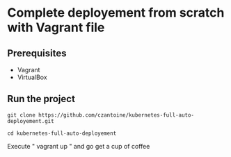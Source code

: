 # Complete deployement from scratch with Vagrant file 

## Prerequisites

- Vagrant
- VirtualBox

## Run the project

```
git clone https://github.com/czantoine/kubernetes-full-auto-deployement.git

cd kubernetes-full-auto-deployement
```

Execute " vagrant up " and go get a cup of coffee
